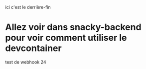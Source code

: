 ici c'est le derrière-fin

# Allez voir dans snacky-backend pour voir comment utiliser le devcontainer

test de webhook 24
